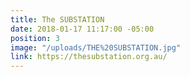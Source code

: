 ```yaml
---
title: The SUBSTATION
date: 2018-01-17 11:17:00 -05:00
position: 3
image: "/uploads/THE%20SUBSTATION.jpg"
link: https://thesubstation.org.au/
---
```


